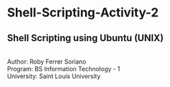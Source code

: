 # Shell-Scripting-Activity-2
<h2>Shell Scripting using Ubuntu (UNIX)</h2> </br>
Author: Roby Ferrer Soriano </br>
Program: BS Information Technology - 1 </br>
University: Saint Louis University
